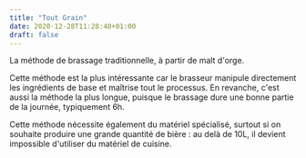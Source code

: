 ```yaml
---
title: "Tout Grain"
date: 2020-12-28T11:28:48+01:00
draft: false
---
```


La méthode de brassage traditionnelle, à partir de malt d'orge.

<!--more-->

Cette méthode est la plus intéressante car le brasseur manipule directement les ingrédients de base et maîtrise tout le processus. En revanche, c'est aussi la méthode la plus longue, puisque le brassage dure une bonne partie de la journée, typiquement 6h.

Cette méthode nécessite également du matériel spécialisé, surtout si on souhaite produire une grande quantité de bière : au delà de 10L, il devient impossible d'utiliser du matériel de cuisine.
